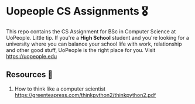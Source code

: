 # Uopeople CS Assignments 🎖️

This repo contains the CS Assignment for BSc in Computer Science at UoPeople. Little tip. If you're a **High School** student and you're looking for a university where you can balance your school life with work, relationship and other good stuff, UoPeople is the right place for you. Visit <https://uopeople.edu>

## Resources 👜

1. How to think like a computer scientist <https://greenteapress.com/thinkpython2/thinkpython2.pdf>
